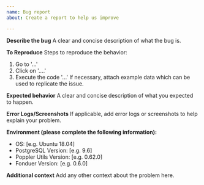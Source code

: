 ```yaml
---
name: Bug report
about: Create a report to help us improve

---
```


**Describe the bug**
A clear and concise description of what the bug is.

**To Reproduce**
Steps to reproduce the behavior:
1. Go to '...'
2. Click on '....'
3. Execute the code '...'
If necessary, attach example data which can be used to replicate the issue.

**Expected behavior**
A clear and concise description of what you expected to happen.

**Error Logs/Screenshots**
If applicable, add error logs or screenshots to help explain your problem.

**Environment (please complete the following information):**
 - OS: [e.g. Ubuntu 18.04]
 - PostgreSQL Version: [e.g. 9.6]
 - Poppler Utils Version: [e.g. 0.62.0]
 - Fonduer Version: [e.g. 0.6.0]

**Additional context**
Add any other context about the problem here.
